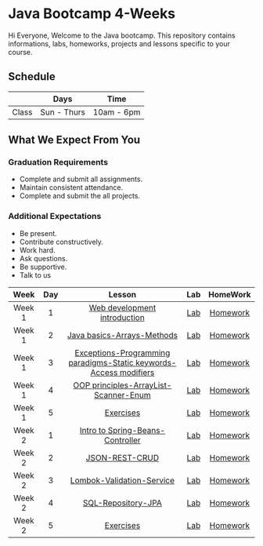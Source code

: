    
# Java Bootcamp 4-Weeks 
Hi Everyone, Welcome to the Java bootcamp. This repository contains informations, labs, homeworks, projects and lessons specific to your course.

## Schedule
|  | Days | Time |
| --- | ------------- | ------------- |
| Class | Sun - Thurs  | 10am - 6pm  |


## What We Expect From You
### Graduation Requirements
* Complete and submit all assignments.
* Maintain consistent attendance.
* Complete and submit the all projects.
### Additional Expectations
* Be present.
* Contribute constructively.
* Work hard.
* Ask questions.
* Be supportive.
* Talk to us

| Week   | Day | Lesson | Lab | HomeWork |
|:----:|:---:|:------:|:---:|:--------:|
| Week 1| 1   |[Web development introduction](https://github.com/Tuwaiq-Java/Week-01-Day-01)|[Lab](https://github.com/Tuwaiq-Java/Week-01-Day-01)|[Homework](https://github.com/Tuwaiq-Java/Week-01-Day-01)
| Week 1| 2   |[Java basics-Arrays-Methods](https://github.com/Tuwaiq-Java/Week-01-Day-02)|[Lab](https://github.com/Tuwaiq-Java/Week-01-Day-02)|[Homework](https://github.com/Tuwaiq-Java/Week-01-Day-02)
| Week 1| 3   |[Exceptions-Programming paradigms-Static keywords-Access modifiers](https://github.com/Tuwaiq-Java/Week-01-Day-03)|[Lab](https://github.com/Tuwaiq-Java/Week-01-Day-03)|[Homework](https://github.com/Tuwaiq-Java/Week-01-Day-03)
| Week 1| 4   |[OOP principles-ArrayList-Scanner-Enum](https://github.com/Tuwaiq-Java/Week-01-Day-04)|[Lab](https://github.com/Tuwaiq-Java/Week-01-Day-04)|[Homework](https://github.com/Tuwaiq-Java/Week-01-Day-04)
| Week 1| 5   |[Exercises](https://github.com/Tuwaiq-Java/Week-01-Day-05)|[Lab](https://github.com/Tuwaiq-Java/Week-01-Day-05) | [Homework](https://github.com/Tuwaiq-Java/Week-01-Day-05)
| Week 2| 1   |[Intro to Spring-Beans-Controller](https://github.com/Tuwaiq-Java/Week-02-Day-01)|[Lab](https://github.com/Tuwaiq-Java/Week-02-Day-01)|[Homework](https://github.com/Tuwaiq-Java/Week-02-Day-01)
| Week 2| 2   |[JSON-REST-CRUD](https://github.com/Tuwaiq-Java/Week-02-Day-02)|[Lab](https://github.com/Tuwaiq-Java/Week-02-Day-02)|[Homework](https://github.com/Tuwaiq-Java/Week-02-Day-02)
| Week 2| 3  |[Lombok-Validation-Service](https://github.com/Tuwaiq-Java/Week-02-Day-03)|[Lab](https://github.com/Tuwaiq-Java/Week-02-Day-03)|[Homework](https://github.com/Tuwaiq-Java/Week-02-Day-03)
| Week 2| 4   |[SQL-Repository-JPA](https://github.com/Tuwaiq-Java/Week-02-Day-04)|[Lab](https://github.com/Tuwaiq-Java/Week-02-Day-04)|[Homework](https://github.com/Tuwaiq-Java/Week-02-Day-04)
| Week 2| 5   |[Exercises](https://github.com/Tuwaiq-Java/Week-02-Day-05)|[Lab](https://github.com/Tuwaiq-Java/Week-02-Day-05)|[Homework](https://github.com/Tuwaiq-Java/Week-02-Day-05)


